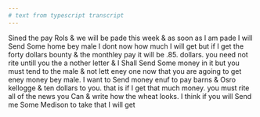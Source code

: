 ```yaml
---
# text from typescript transcript
---
```

Sined the pay Rols & we will be pade this week & as soon as I am pade I will Send Some home bey male  I dont now how much I will get but if I get the forty dollars bounty & the monthley pay it will be .85. dollars. you need not rite untill you the a nother letter & I Shall Send Some money in it but you must tend to the male & not lett eney one now that you are agoing to get eney money bey male. I want to Send money enuf to pay barns & Osro kellogge & ten dollars to you. that is if I get that much money. you must rite all of the news you Can & write how the wheat looks. I think if you will Send me Some Medison to take that I will get